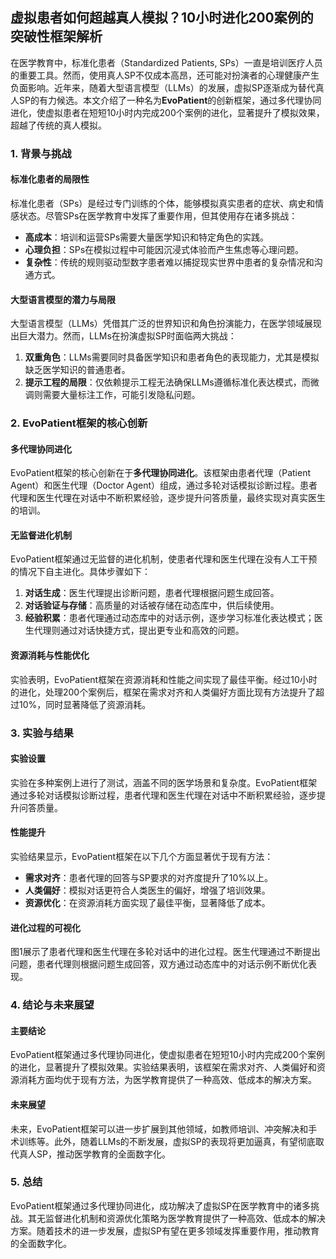 ## 虚拟患者如何超越真人模拟？10小时进化200案例的突破性框架解析

在医学教育中，标准化患者（Standardized Patients, SPs）一直是培训医疗人员的重要工具。然而，使用真人SP不仅成本高昂，还可能对扮演者的心理健康产生负面影响。近年来，随着大型语言模型（LLMs）的发展，虚拟SP逐渐成为替代真人SP的有力候选。本文介绍了一种名为**EvoPatient**的创新框架，通过多代理协同进化，使虚拟患者在短短10小时内完成200个案例的进化，显著提升了模拟效果，超越了传统的真人模拟。

### 1. 背景与挑战

#### 标准化患者的局限性
标准化患者（SPs）是经过专门训练的个体，能够模拟真实患者的症状、病史和情感状态。尽管SPs在医学教育中发挥了重要作用，但其使用存在诸多挑战：
- **高成本**：培训和运营SPs需要大量医学知识和特定角色的实践。
- **心理负担**：SPs在模拟过程中可能因沉浸式体验而产生焦虑等心理问题。
- **复杂性**：传统的规则驱动型数字患者难以捕捉现实世界中患者的复杂情况和沟通方式。

#### 大型语言模型的潜力与局限
大型语言模型（LLMs）凭借其广泛的世界知识和角色扮演能力，在医学领域展现出巨大潜力。然而，LLMs在扮演虚拟SP时面临两大挑战：
1. **双重角色**：LLMs需要同时具备医学知识和患者角色的表现能力，尤其是模拟缺乏医学知识的普通患者。
2. **提示工程的局限**：仅依赖提示工程无法确保LLMs遵循标准化表达模式，而微调则需要大量标注工作，可能引发隐私问题。

### 2. EvoPatient框架的核心创新

#### 多代理协同进化
EvoPatient框架的核心创新在于**多代理协同进化**。该框架由患者代理（Patient Agent）和医生代理（Doctor Agent）组成，通过多轮对话模拟诊断过程。患者代理和医生代理在对话中不断积累经验，逐步提升问答质量，最终实现对真实医生的培训。

#### 无监督进化机制
EvoPatient框架通过无监督的进化机制，使患者代理和医生代理在没有人工干预的情况下自主进化。具体步骤如下：
1. **对话生成**：医生代理提出诊断问题，患者代理根据问题生成回答。
2. **对话验证与存储**：高质量的对话被存储在动态库中，供后续使用。
3. **经验积累**：患者代理通过动态库中的对话示例，逐步学习标准化表达模式；医生代理则通过对话快捷方式，提出更专业和高效的问题。

#### 资源消耗与性能优化
实验表明，EvoPatient框架在资源消耗和性能之间实现了最佳平衡。经过10小时的进化，处理200个案例后，框架在需求对齐和人类偏好方面比现有方法提升了超过10%，同时显著降低了资源消耗。

### 3. 实验与结果

#### 实验设置
实验在多种案例上进行了测试，涵盖不同的医学场景和复杂度。EvoPatient框架通过多轮对话模拟诊断过程，患者代理和医生代理在对话中不断积累经验，逐步提升问答质量。

#### 性能提升
实验结果显示，EvoPatient框架在以下几个方面显著优于现有方法：
- **需求对齐**：患者代理的回答与SP要求的对齐度提升了10%以上。
- **人类偏好**：模拟对话更符合人类医生的偏好，增强了培训效果。
- **资源优化**：在资源消耗方面实现了最佳平衡，显著降低了成本。

#### 进化过程的可视化
图1展示了患者代理和医生代理在多轮对话中的进化过程。医生代理通过不断提出问题，患者代理则根据问题生成回答，双方通过动态库中的对话示例不断优化表现。

### 4. 结论与未来展望

#### 主要结论
EvoPatient框架通过多代理协同进化，使虚拟患者在短短10小时内完成200个案例的进化，显著提升了模拟效果。实验结果表明，该框架在需求对齐、人类偏好和资源消耗方面均优于现有方法，为医学教育提供了一种高效、低成本的解决方案。

#### 未来展望
未来，EvoPatient框架可以进一步扩展到其他领域，如教师培训、冲突解决和手术训练等。此外，随着LLMs的不断发展，虚拟SP的表现将更加逼真，有望彻底取代真人SP，推动医学教育的全面数字化。

### 5. 总结

EvoPatient框架通过多代理协同进化，成功解决了虚拟SP在医学教育中的诸多挑战。其无监督进化机制和资源优化策略为医学教育提供了一种高效、低成本的解决方案。随着技术的进一步发展，虚拟SP有望在更多领域发挥重要作用，推动教育的全面数字化。
